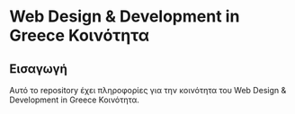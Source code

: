 # Web Design & Development in Greece Κοινότητα

## Εισαγωγή

Αυτό το repository έχει πληροφορίες για την κοινότητα του Web Design & Development in Greece Κοινότητα.
